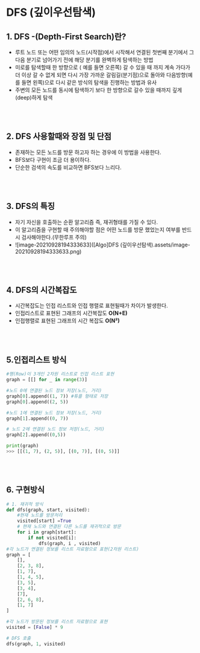 # DFS (깊이우선탐색)

## 1. DFS -(Depth-First Search)란?

- 루트 노드 또는 어떤 임의의 노드(시작점)에서 시작해서 연결된 첫번째 분기에서 그 다음 분기로 넘어가기 전에 해당 분기를 완벽하게 탐색하는 방법
- 미로를 탐색할때 한 방향으로 ( 예를 들면 오른쪽) 갈 수 있을 때 까지 계속 가다가 더 이상 갈 수 없게 되면 다시 가장 가까운 갈림길(분기점)으로 돌아와 다음방향(예를 들면 왼쪽)으로 다시 같은 방식의 탐색을 진행하는 방법과 유사
- 주변의 모든 노드를 동시에 탐색하기 보다 한 방향으로 갈수 있을 때까지 깊게(deep)하게 탐색

<br>

<br>

## 2. DFS 사용할때와 장점 및 단점

- 존재하는 모든 노드를 방문 하고자 하는 경우에 이 방법을 사용한다.
- BFS보다 구현이 조금 더 용이하다.
- 단순한 검색의 속도를 비교하면 BFS보다 느리다.

<br>

<br>

## 3. DFS의 특징

- 자기 자신을 호출하는 순환 알고리즘 즉, 재귀형태를 가질 수 있다.
- 이 알고리즘을 구현할 때 주의해야할 점은 어떤 노드를 방문 했었는지 여부를 반드시 검사해야한다.(무한루프 주의)
- ![image-20210928194333633]([Algo]DFS (깊이우선탐색).assets/image-20210928194333633.png)

<br>

<br>

## 4. DFS의 시간복잡도

- 시간복잡도는 인접 리스트와 인접 행렬로 표현될때가 차이가 발생한다.
- 인접리스트로 표현된 그래프의 시간복잡도 __O(N+E)__
- 인접행렬로 표현된 그래프의 시간 복잡도 __O(N²)__

<br>

<br>

## 5.인접리스트 방식

```python
#행(Row)이 3개인 2차원 리스트로 인접 리스트 표현
graph = [[] for _ in range(3)]

#노드 0에 연결된 노드 정보 저장(노드, 거리)
graph[0].append((1, 7)) #튜플 형태로 저장
graph[0].append((2, 5))

#노드 1에 연결된 노드 정보 저장(노드, 거리)
graph[1].append((0, 7))

# 노드 2에 연결된 노드 정보 저장(노드, 거리)
graph[2].append((0,5))

print(graph)
>>> [[(1, 7), (2, 5)], [(0, 7)], [(0, 5)]]

```

<br>

<br>

## 6. 구현방식

```python
# 1. 재귀적 방식
def dfs(graph, start, visited):
    #현재 노드를 방문처리
    visited[start] =True
    # 현재 노드와 연결된 다른 노드를 재귀적으로 방문
    for i in graph[start]:
        if not visited[i]:
            dfs(graph, i , visited)
#각 노드가 연결된 정보를 리스트 자료형으로 표현(2차원 리스트)
graph = [
    [],
    [2, 3, 8],
    [1, 7],
    [1, 4, 5],
    [3, 5],
    [3, 4],
    [7],
    [2, 6, 8],
    [1, 7]
]

#각 노드가 방문된 정보를 리스트 자료형으로 표현
visited = [False] * 9

# DFS 호출
dfs(graph, 1, visited)
```

